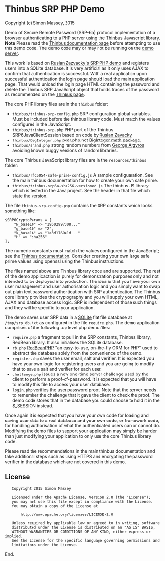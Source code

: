 # Thinbus SRP PHP Demo

Copyright (c) Simon Massey, 2015

Demo of Secure Remote Password (SRP-6a) protocol implementation of a browser authenticating to a PHP server using the [Thinbus](https://bitbucket.org/simon_massey/thinbus-srp-js) Javascript library. 
**Note** Please read the [Thinbus documentation page](https://bitbucket.org/simon_massey/thinbus-srp-js) before attempting to use this demo code. The demo code may or may not be running 
on the [demo server](http://thinbusphp-n00p.rhcloud.com/).

This work is based on [Ruslan Zazvacky's SRP PHP demo](https://github.com/RuslanZavacky/srp-6a-demo) and registers users into a SQLite database. 
It is very artificial as it only uses AJAX to confirm that authentication is successful. With a real application upon successful authentication the login page should load the main application page. 
That would unload the login page HTML containing the password and delete the Thinbus SRP JavaScript object that holds traces of the password as recommended on the [Thinbus page](https://bitbucket.org/simon_massey/thinbus-srp-js). 

The core PHP library files are in the `thinbus` folder:

* `thinbus/thinbus-srp-config.php` SRP configuration global variables. Must be included before the thinbus library code. Must match the values configured in the JavaScript. 
* `thinbus/thinbus-srp.php` PHP port of the Thinbus SRP6JavaClientSession based on code by [Ruslan Zavacky](https://github.com/RuslanZavacky/srp-6a-demo).
* `thinbus/BigInteger.php` pear.php.net [BigInteger math package](http://pear.php.net/package/BigInteger).
* `thinbus/srand.php` strong random numbers from [George Argyros](https://github.com/GeorgeArgyros/Secure-random-bytes-in-PHP) avoiding known buggy versions of random libraries. 

The core Thinbus JavaScript library files are in the `resources/thinbus` folder: 

* `thinbus/rfc5054-safe-prime-config.js` A sample configuaration. See the main thinbus documentation for how to create your own safe prime. 
* `thinbus/thinbus-srp6a-sha256-versioned.js` The thinbus JS library which is tested in the Java project. See the header in that file which state the version. 

The file `thinbus-srp-config.php` contains the SRP constants which looks something like: 

```
$SRP6CryptoParams = [
    "N_base10" => "19502997308..."
    "g_base10" => "2",
    "k_base16" => "1a3d1769e1d..."
    "H" => "sha256"
];
```

The numeric constants must match the values configured in the JavaScript; see the [Thinbus documentation](https://bitbucket.org/simon_massey/thinbus-srp-js). 
Consider creating your own large safe prime values using openssl using the Thinbus instructions. 

The files named above are Thinbus library code and are supported. The rest of the demo applicaction is purely for demonstration purposes only and not 
intended to be deployed into production. The idea is that you have your own user management and user authorisation logic and you simply want to 
swap out plain text password authentication with SRP authentication. The Thinbus core library provides the cryptography and you will supply your own 
HTML, AJAX and database access logic. SRP is independent of those such things and they will be specific to your application. 

The demo saves user SRP data in a [SQLite](http://php.net/manual/en/book.sqlite.php) flat file database at `/tmp/srp_db.txt` as configured in the file `require.php`. 
The demo application comprises of the following top level php demo files: 

* `require.php` a fragment to pull in the SRP constants, Thinbus library, RedBean library. It also initialises the SQLite database. 
* `rb.php` [RedBeanPHP](http://redbeanphp.com) "an easy-to-use, on-the-fly ORM for PHP" used to abstract the database solely from the convenience of the demo.   
* `register.php` saves the user email, salt and verifier. It is expected you have your own logic for registering users and you are going to modify that to save a salt and verifier for each user.
* `challenge.php` issues a new one-time server challenge used by the client to perform a proof-of-password. It is expected that you will have to modify this file to access your user database. 
* `login.php` verifies the user password proof. Note that the server needs to remember the challenge that it gave the client to check the proof. The demo code stores that in the database you could choose to hold it in the $_SESSION instead. 

Once again it is expected that you have your own code for loading and saving user data to a real database and your own code, or framework code, for handling authorisation of 
what the authenticated users can or cannot do. Modifying the demo files to support your application may simply be harder than just modifying your application to only use 
the core Thinbus library code. 

Please read the recommendations in the main thinbus documentation and take additional steps such as using HTTPS and encrypting the password verifier in the database which are not covered in this demo. 

## License

```
   Copyright 2015 Simon Massey

   Licensed under the Apache License, Version 2.0 (the "License");
   you may not use this file except in compliance with the License.
   You may obtain a copy of the License at

       http://www.apache.org/licenses/LICENSE-2.0

   Unless required by applicable law or agreed to in writing, software
   distributed under the License is distributed on an "AS IS" BASIS,
   WITHOUT WARRANTIES OR CONDITIONS OF ANY KIND, either express or implied.
   See the License for the specific language governing permissions and
   limitations under the License.
```
   
End.